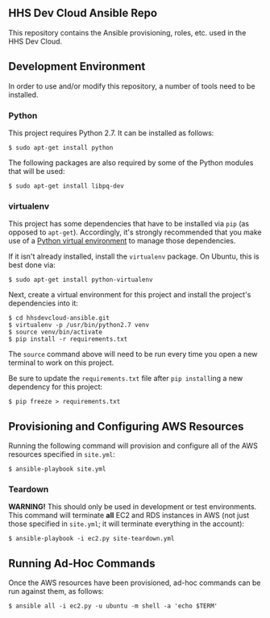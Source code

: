 HHS Dev Cloud Ansible Repo
--------------------------

This repository contains the Ansible provisioning, roles, etc. used in the HHS Dev Cloud.

## Development Environment

In order to use and/or modify this repository, a number of tools need to be installed.

### Python

This project requires Python 2.7. It can be installed as follows:

    $ sudo apt-get install python

The following packages are also required by some of the Python modules that will be used:

    $ sudo apt-get install libpq-dev

### virtualenv

This project has some dependencies that have to be installed via `pip` (as opposed to `apt-get`). Accordingly, it's strongly recommended that you make use of a [Python virtual environment](http://docs.python-guide.org/en/latest/dev/virtualenvs/) to manage those dependencies.

If it isn't already installed, install the `virtualenv` package. On Ubuntu, this is best done via:

    $ sudo apt-get install python-virtualenv

Next, create a virtual environment for this project and install the project's dependencies into it:

    $ cd hhsdevcloud-ansible.git
    $ virtualenv -p /usr/bin/python2.7 venv
    $ source venv/bin/activate
    $ pip install -r requirements.txt

The `source` command above will need to be run every time you open a new terminal to work on this project.

Be sure to update the `requirements.txt` file after `pip install`ing a new dependency for this project:

    $ pip freeze > requirements.txt

## Provisioning and Configuring AWS Resources

Running the following command will provision and configure all of the AWS resources specified in `site.yml`:

    $ ansible-playbook site.yml

### Teardown

**WARNING!** This should only be used in development or test environments. This command will terminate **all** EC2 and RDS instances in AWS (not just those specified in `site.yml`; it will terminate everything in the account):

    $ ansible-playbook -i ec2.py site-teardown.yml

## Running Ad-Hoc Commands

Once the AWS resources have been provisioned, ad-hoc commands can be run against them, as follows:

    $ ansible all -i ec2.py -u ubuntu -m shell -a 'echo $TERM'

